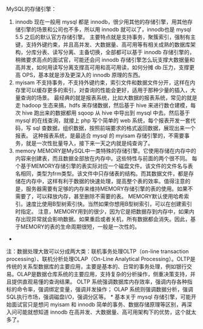 
MySQL的存储引擎：
1) innodb
现在一般用 mysql 都是 innodb，很少用其他的存储引擎，用其他存储引擎的场景和公司也不多，所以用 innodb 就可以了，innodb也是 mysql 5.5 之后的默认官方存储引擎。
主要特点就是支持事务，聚簇索引，强制有主键，支持外键约束，并且高并发、大数据量、高可用等有相关成熟的数据库架构，分库分表、读写分离、主备切换，全部都可以基于 innodb 存储引擎的，稍微要求高点的面试官，可能还会问 innodb 存储引擎怎么玩支撑大数据量和高并发，如何用读写分离支撑高可用和高可用读，如何分摊 db 压力，支撑更高 OPS，基本就是涉及更深入的 innodb 原理的东西。
2) myisam
不支持事务，不支持外键约束，索引文件和数据文件分开，这样在内存里可以缓存更多的索引，对查询的性能会更好，适用于那种少量的插入，大量查询的场景。
最经典的就是报表系统，比如大数据的报表系统，常见的就是走 hadoop 生态来搞，hdfs 来存储数据，然后基于 hive 来进行数仓建模，每次 hive 跑出来的数据都用 sqoop 从 hive 中导出到 mysql 中去。然后基于 mysql 的在线查询，就接上 php 写个简单的 web 系统，每个报表开发一套代码，写 sql 查数据，组织数据，按照前端要求的格式返回数据，展现出来一个报表。
这种报表系统，是最适合 mysql 的 myisam 存储引擎的，不需要事务，就是一次性批量导入，接下来一天之内就是纯查询了。
3) memory
MEMORY是MySQL中一类特殊的存储引擎。它使用存储在内存中的内容来创建表，而且数据全部放在内存中。这些特性与前面的两个很不同。
每个基于MEMORY存储引擎的表实际对应一个磁盘文件。该文件的文件名与表名相同，类型为frm类型。该文件中只存储表的结构。而其数据文件，都是存储在内存中，这样有利于数据的快速处理，提高整个表的效率。值得注意的是，服务器需要有足够的内存来维持MEMORY存储引擎的表的使用。如果不需要了，可以释放内存，甚至删除不需要的表。
MEMORY默认使用哈希索引。速度比使用B型树索引快。当然如果你想用B型树索引，可以在创建索引时指定。
注意，MEMORY用到的很少，因为它是把数据存到内存中，如果内存出现异常就会影响数据。如果重启或者关机，所有数据都会消失。因此，基于MEMORY的表的生命周期很短，一般是一次性的。
*
注：数据处理大致可以分成两大类：联机事务处理OLTP（on-line transaction processing）、联机分析处理OLAP（On-Line Analytical Processing）。OLTP是传统的关系型数据库的主要应用，主要是基本的、日常的事务处理，例如银行交易。OLAP是数据仓库系统的主要应用，支持复杂的分析操作，侧重决策支持，并且提供直观易懂的查询结果。 
OLTP 系统强调数据库内存效率，强调内存各种指标的命令率，强调绑定变量，强调并发操作；
OLAP 系统则强调数据分析，强调SQL执行市场，强调磁盘I/O，强调分区等。 
*
基本关于 mysql 存储引擎，可能开始面试官只是想问 myisam 和 innodb 简单的事务、数据存储原理等区别，再深入问可能就想知道 innodb 在高并发、大数据量、高可用架构下的优势，这个就太多了。

